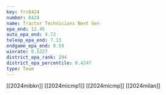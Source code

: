 ```yaml
---
key: frc8424
number: 8424
name: Tractor Technicians Next Gen
epa_end: 12.45
auto_epa_end: 4.72
teleop_epa_end: 7.13
endgame_epa_end: 0.59
winrate: 0.5227
district_epa_rank: 294
district_epa_percentile: 0.4247
type: Team
---
```

[[2024mibkn]]
[[2024micmp1]]
[[2024micmp]]
[[2024milan]]
